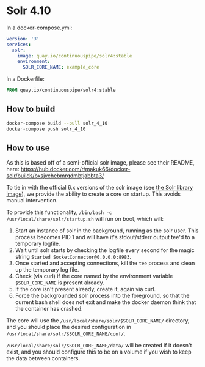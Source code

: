 # Solr 4.10

In a docker-compose.yml:
```yml
version: '3'
services:
  solr:
    image: quay.io/continuouspipe/solr4:stable
    environment:
      SOLR_CORE_NAME: example_core
```

In a Dockerfile:
```Dockerfile
FROM quay.io/continuouspipe/solr4:stable
```

## How to build
```bash
docker-compose build --pull solr_4_10
docker-compose push solr_4_10
```

## How to use

As this is based off of a semi-official solr image, please see their README, here:
https://hub.docker.com/r/makuk66/docker-solr/builds/bxsjvchebmrgdmbtjabbta3/

To tie in with the official 6.x versions of the solr image
(see [the Solr library image](https://hub.docker.com/_/solr/)), we provide the ability to create a core on startup.
This avoids manual intervention.

To provide this functionality, `/bin/bash -c /usr/local/share/solr/startup.sh` will run on boot, which will:

1. Start an instance of solr in the background, running as the solr user. This process becomes PID 1 and will have it's
   stdout/stderr output tee'd to a temporary logfile.
2. Wait until solr starts by checking the logfile every second for the magic string
   `Started SocketConnector@0.0.0.0:8983`.
3. Once started and accepting connections, kill the `tee` process and clean up the temporary log file.
4. Check (via curl) if the core named by the environment variable `$SOLR_CORE_NAME` is present already.
5. If the core isn't present already, create it, again via curl.
6. Force the backgrounded solr process into the foreground, so that the current bash shell does not exit and make
   the docker daemon think that the container has crashed.

The core will use the `/usr/local/share/solr/$SOLR_CORE_NAME/` directory, and you should place the desired configuration
in `/usr/local/share/solr/$SOLR_CORE_NAME/conf/`.

`/usr/local/share/solr/$SOLR_CORE_NAME/data/` will be created if it doesn't exist, and you should configure this to be
on a volume if you wish to keep the data between containers.
